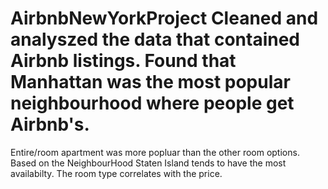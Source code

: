 # AirbnbNewYorkProject  Cleaned and analyszed the data that contained Airbnb listings. Found that Manhattan was the most popular neighbourhood where people get Airbnb's. 
Entire/room apartment was more popluar than the other room options.
Based on the NeighbourHood Staten Island tends to have the most availabilty. 
The room type correlates with the price.
